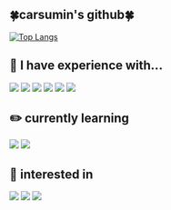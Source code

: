 <h2>🍀carsumin's github🍀</h2>

[![Top Langs](https://github-readme-stats.vercel.app/api/top-langs/?username=carsumin)](https://github.com/anuraghazra/github-readme-stats)

<h2>🌱 I have experience with...</h2>
<div>
  <img src="https://img.shields.io/badge/Java-228B22?style=flat-square&logo=Java&logoColor=white">
  <img src="https://img.shields.io/badge/JavaScript-F7DF1E?style=flat-square&logo=JavaScript&logoColor=white">
  <img src="https://img.shields.io/badge/Spring-6DB33F?style=flat-square&logo=Spring&logoColor=white"/>
  <img src="https://img.shields.io/badge/Spring Boot-6DB33F?style=flat-square&logo=Spring Boot&logoColor=white"/>
  <img src="https://img.shields.io/badge/Oracle-F80000?style=flat-square&logo=Oracle&logoColor=white"/>
  <img src="https://img.shields.io/badge/Git-F05032?style=flat-square&logo=Git&logoColor=white"/>
</div>

<h2>✏️ currently learning</h2>
<div>
  <img src="https://img.shields.io/badge/Spring Boot-6DB33F?style=flat-square&logo=Spring Boot&logoColor=white"/>
  <img src="https://img.shields.io/badge/AWS-232F3E?style=flat-square&logo=Amazon Web Services&logoColor=white"/>  
</div>
<h2>📍 interested in</h2>
<div>
  <img src="https://img.shields.io/badge/Swift-F05138?style=flat-square&logo=Swift&logoColor=white"/>
  <img src="https://img.shields.io/badge/Docker-2496ED?style=flat-square&logo=Docker&logoColor=white"/>
  <img src="https://img.shields.io/badge/Kubernetes-326CE5?style=flat-square&logo=Kubernetes&logoColor=white"/>
</div>
